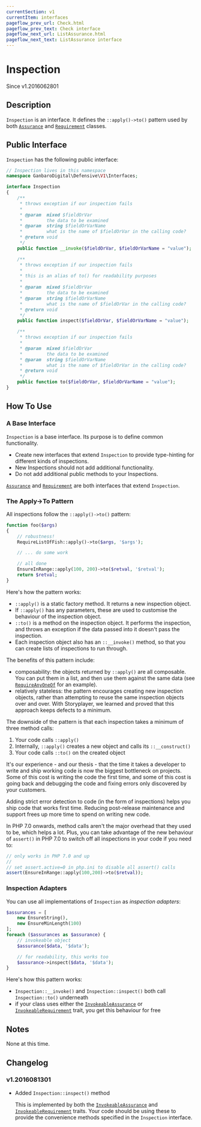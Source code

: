 ```yaml
---
currentSection: v1
currentItem: interfaces
pageflow_prev_url: Check.html
pageflow_prev_text: Check interface
pageflow_next_url: ListAssurance.html
pageflow_next_text: ListAssurance interface
---
```


# Inspection

<div class="callout info" markdown="1">
Since v1.2016062801
</div>

## Description

`Inspection` is an interface. It defines the `::apply()->to()` pattern used by both [`Assurance`](../Assurances/index.html) and [`Requirement`](../Requirements/index.html) classes.

## Public Interface

`Inspection` has the following public interface:

```php
// Inspection lives in this namespace
namespace GanbaroDigital\Defensive\V1\Interfaces;

interface Inspection
{
    /**
     * throws exception if our inspection fails
     *
     * @param  mixed $fieldOrVar
     *         the data to be examined
     * @param  string $fieldOrVarName
     *         what is the name of $fieldOrVar in the calling code?
     * @return void
     */
    public function __invoke($fieldOrVar, $fieldOrVarName = "value");

    /**
     * throws exception if our inspection fails
     *
     * this is an alias of to() for readability purposes
     *
     * @param  mixed $fieldOrVar
     *         the data to be examined
     * @param  string $fieldOrVarName
     *         what is the name of $fieldOrVar in the calling code?
     * @return void
     */
    public function inspect($fieldOrVar, $fieldOrVarName = "value");

    /**
     * throws exception if our inspection fails
     *
     * @param  mixed $fieldOrVar
     *         the data to be examined
     * @param  string $fieldOrVarName
     *         what is the name of $fieldOrVar in the calling code?
     * @return void
     */
    public function to($fieldOrVar, $fieldOrVarName = "value");
}
```

## How To Use

### A Base Interface

`Inspection` is a base interface. Its purpose is to define common functionality.

* Create new interfaces that extend `Inspection` to provide type-hinting for different kinds of inspections.
* New Inspections should not add additional functionality.
* Do not add additional public methods to your Inspections.

[`Assurance`](Assurance.html) and [`Requirement`](Requirement.html) are both interfaces that extend `Inspection`.

### The Apply->To Pattern

All inspections follow the `::apply()->to()` pattern:

```php
function foo($args)
{
    // robustness!
    RequireListOfFish::apply()->to($args, '$args');

    // ... do some work

    // all done
    EnsureInRange::apply(100, 200)->to($retval, '$retval');
    return $retval;
}
```

Here's how the pattern works:

* `::apply()` is a static factory method. It returns a new inspection object.
* If `::apply()` has any parameters, these are used to customise the behaviour of the inspection object.
* `::to()` is a method on the inspection object. It performs the inspection, and throws an exception if the data passed into it doesn't pass the inspection.
* Each inspection object also has an `::__invoke()` method, so that you can create lists of inspections to run through.

The benefits of this pattern include:

* composability: the objects returned by `::apply()` are all composable. You can put them in a list, and then use them against the same data (see [`RequireAnyOneOf`](../Requirements/RequireAnyOneOf.html) for an example).
* relatively stateless: the pattern encourages creating new inspection objects, rather than attempting to reuse the same inspection objects over and over. With Storyplayer, we learned and proved that this approach keeps defects to a minimum.

The downside of the pattern is that each inspection takes a minimum of three method calls:

1. Your code calls `::apply()`
2. Internally, `::apply()` creates a new object and calls its `::__construct()`
3. Your code calls `::to()` on the created object

<div class="callout success" markdown="1">
It's our experience - and our thesis - that the time it takes a developer to write and ship working code is now the biggest bottleneck on projects. Some of this cost is writing the code the first time, and some of this cost is going back and debugging the code and fixing errors only discovered by your customers.

Adding strict error detection to code (in the form of inspections) helps you ship code that works first time. Reducing post-release maintenance and support frees up more time to spend on writing new code.
</div>

In PHP 7.0 onwards, method calls aren't the major overhead that they used to be, which helps a lot. Plus, you can take advantage of the new behaviour of `assert()` in PHP 7.0 to switch off all inspections in your code if you need to:

```php
// only works in PHP 7.0 and up
//
// set assert.active=0 in php.ini to disable all assert() calls
assert(EnsureInRange::apply(100,200)->to($retval));
```

### Inspection Adapters

You can use all implementations of `Inspection` as _inspection adapters_:

```php
$assurances = [
    new EnsureString(),
    new EnsureMinLength(100)
];
foreach ($assurances as $assurance) {
    // invokeable object
    $assurance($data, '$data');

    // for readability, this works too
    $assurance->inspect($data, '$data');
}
```

Here's how this pattern works:

* `Inspection::__invoke()` and `Inspection::inspect()` both call `Inspection::to()` underneath
* if your class uses either the [`InvokeableAssurance`](../Assurances/InvokeableAssurance.html) or [`InvokeableRequirement`](../Requirements/InvokeableRequirement.html) trait, you get this behaviour for free

## Notes

None at this time.

## Changelog

### v1.2016081301

* Added `Inspection::inspect()` method

  This is implemented by both the [`InvokeableAssurance`](../Assurances/InvokeableAssurance.html) and [`InvokeableRequirement`](../Requirements/InvokeableRequirement.html) traits. Your code should be using these to provide the convenience methods specified in the `Inspection` interface.
